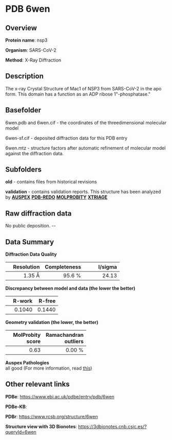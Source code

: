 # PDB 6wen

## Overview

**Protein name**: nsp3

**Organism**: SARS-CoV-2

**Method**: X-Ray Diffraction

## Description

The x-ray Crystal Structure of Mac1 of NSP3 from SARS-CoV-2 in the apo form. This domain has a function as an ADP ribose 1"-phosphatase." 

## Basefolder

6wen.pdb and 6wen.cif - the coordinates of the threedimensional molecular model

6wen-sf.cif - deposited diffraction data for this PDB entry

6wen.mtz - structure factors after automatic refinement of molecular model against the diffraction data.

## Subfolders



**old** - contains files from historical revisions

**validation** - contains validation reports. This structure has been analyzed by [**AUSPEX**](https://github.com/thorn-lab/coronavirus_structural_task_force/tree/master/pdb/nsp3/SARS-CoV-2/6wen/validation/auspex) [**PDB-REDO**](https://github.com/thorn-lab/coronavirus_structural_task_force/tree/master/pdb/nsp3/SARS-CoV-2/6wen/validation/pdb-redo) [**MOLPROBITY**](https://github.com/thorn-lab/coronavirus_structural_task_force/tree/master/pdb/nsp3/SARS-CoV-2/6wen/validation/molprobity) [**XTRIAGE**](https://github.com/thorn-lab/coronavirus_structural_task_force/blob/master/pdb/nsp3/SARS-CoV-2/6wen/validation/Xtriage_output.log)  



## Raw diffraction data

No public deposition. --<br> 

## Data Summary
**Diffraction Data Quality**

|   | Resolution | Completeness| I/sigma |
|---|-------------:|----------------:|--------------:|
|   |1.35 Å|95.6  %|<img width=50/>24.13|

**Discrepancy between model and data (the lower the better)**

|   | **R-work**| **R-free**   
|---|-------------:|----------------:|           
||  0.1040|  0.1440|

**Geometry validation (the lower, the better)**

|   |**MolProbity<br>score**| **Ramachandran<br>outliers** 
|---|-------------:|----------------:|
||  0.63|  0.00 %|

**Auspex Pathologies**<br> all good (For more information, read [this](https://github.com/thorn-lab/coronavirus_structural_task_force/blob/master/pdb/nsp3/SARS-CoV-2/6wen/validation/auspex/6wen_auspex_comments.txt))

 



## Other relevant links 
**PDBe**:  https://www.ebi.ac.uk/pdbe/entry/pdb/6wen

**PDBe-KB**:  
 
**PDBr**: https://www.rcsb.org/structure/6wen 

**Structure view with 3D Bionotes**: https://3dbionotes.cnb.csic.es/?queryId=6wen

